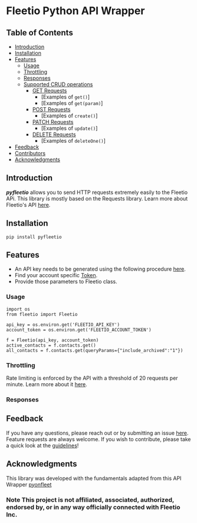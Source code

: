 # Fleetio Python API Wrapper

## Table of Contents
- [Introduction](#introduction)
- [Installation](#installation)
- [Features](#features)
    - [Usage](#usage)
    - [Throttling](#throttling)
    - [Responses](#responses)
    - [Supported CRUD operations](#supported-crud-operations)
        * [GET Requests](#get-requests)
            - [Examples of `get()`]
            - [Examples of `get(param)`]
        * [POST Requests](#post-requests)
            - [Examples of `create()`]
        * [PATCH Requests](#put-requests)
            - [Examples of `update()`]
        * [DELETE Requests](#delete-requests)
            - [Examples of `deleteOne()`]
- [Feedback](#feedback)
- [Contributors](#contributors)
- [Acknowledgments](#acknowledgments)

## Introduction
**_pyfleetio_** allows you to send HTTP requests extremely easily to the Fleetio APi. This library is mostly based on the Requests library.
Learn more about Fleetio's API [here](https://developer.fleetio.com/). <br>


## Installation
```
pip install pyfleetio
```
## Features
- An API key needs to be generated using the following procedure [here](https://developer.fleetio.com/).
- Find your account specific [Token](https://developer.fleetio.com/).
- Provide those parameters to Fleetio class.

### Usage

```
import os
from fleetio import Fleetio

api_key = os.environ.get('FLEETIO_API_KEY')
account_token = os.environ.get('FLEETIO_ACCOUNT_TOKEN')

f = Fleetio(api_key, account_token)
active_contacts = f.contacts.get()
all_contacts = f.contacts.get(queryParams={"include_archived":"1"})
```

### Throttling
Rate limiting is enforced by the API with a threshold of 20 requests per minute. Learn more about it [here](https://developer.fleetio.com/docs/response-codes).

### Responses

## Feedback
If you have any questions, please reach out or by submitting an issue [here](https://github.com/AlexBelanger/pyfleetio/issues).
Feature requests are always welcome. If you wish to contribute, please take a quick look at the [guidelines](./CONTRIBUTING.md)!

## Acknowledgments
This library was developed with the fundamentals adapted from this API Wrapper [pyonfleet](https://github.com/onfleet/pyonfleet)

### **Note** This project is not affiliated, associated, authorized, endorsed by, or in any way officially connected with Fleetio Inc.

